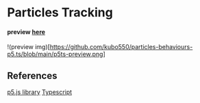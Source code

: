 # Particles Tracking

#### preview [here](https://v9n63.csb.app/)

!(preview img)[https://github.com/kubo550/particles-behaviours-p5.ts/blob/main/p5ts-preview.png]

## References

[p5.js library](https://p5js.org/)
[Typescript](https://www.typescriptlang.org/)
